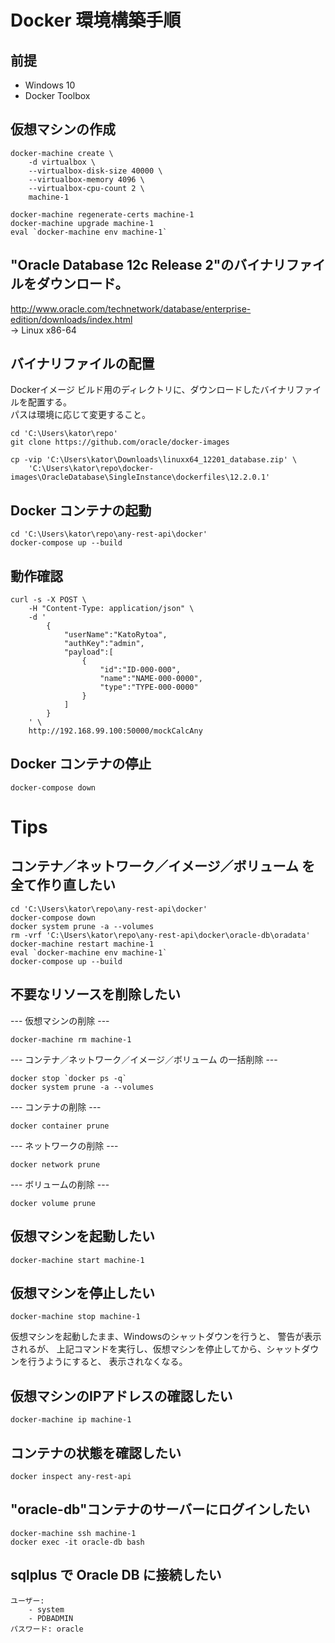 # Docker 環境構築手順
## 前提
* Windows 10
* Docker Toolbox
    
## 仮想マシンの作成
```shell script
docker-machine create \
    -d virtualbox \
    --virtualbox-disk-size 40000 \
    --virtualbox-memory 4096 \
    --virtualbox-cpu-count 2 \
    machine-1
    
docker-machine regenerate-certs machine-1
docker-machine upgrade machine-1
eval `docker-machine env machine-1`
```

## "Oracle Database 12c Release 2"のバイナリファイルをダウンロード。
http://www.oracle.com/technetwork/database/enterprise-edition/downloads/index.html  
-> Linux x86-64

## バイナリファイルの配置
Dockerイメージ ビルド用のディレクトリに、ダウンロードしたバイナリファイルを配置する。  
パスは環境に応じて変更すること。  

```shell script
cd 'C:\Users\kator\repo'
git clone https://github.com/oracle/docker-images

cp -vip 'C:\Users\kator\Downloads\linuxx64_12201_database.zip' \
    'C:\Users\kator\repo\docker-images\OracleDatabase\SingleInstance\dockerfiles\12.2.0.1'
```

## Docker コンテナの起動
```shell script
cd 'C:\Users\kator\repo\any-rest-api\docker'
docker-compose up --build
```
## 動作確認
```shell script
curl -s -X POST \
    -H "Content-Type: application/json" \
    -d '
        {
            "userName":"KatoRytoa",
            "authKey":"admin",
            "payload":[
                {
                    "id":"ID-000-000",
                    "name":"NAME-000-0000",
                    "type":"TYPE-000-0000"
                }
            ]
        }
    ' \
    http://192.168.99.100:50000/mockCalcAny
```

## Docker コンテナの停止
```shell script
docker-compose down
```

# Tips
## コンテナ／ネットワーク／イメージ／ボリューム を全て作り直したい
```shell script
cd 'C:\Users\kator\repo\any-rest-api\docker'
docker-compose down
docker system prune -a --volumes
rm -vrf 'C:\Users\kator\repo\any-rest-api\docker\oracle-db\oradata'
docker-machine restart machine-1
eval `docker-machine env machine-1`
docker-compose up --build
```
  
## 不要なリソースを削除したい
--- 仮想マシンの削除 ---
```shell script
docker-machine rm machine-1
```
--- コンテナ／ネットワーク／イメージ／ボリューム の一括削除 ---
```shell script
docker stop `docker ps -q`
docker system prune -a --volumes
```
--- コンテナの削除 ---
```shell script
docker container prune
```
--- ネットワークの削除 ---
```shell script
docker network prune
```
--- ボリュームの削除 ---
```shell script
docker volume prune
```
  
## 仮想マシンを起動したい
```shell script
docker-machine start machine-1
```

## 仮想マシンを停止したい
```shell script
docker-machine stop machine-1
```
仮想マシンを起動したまま、Windowsのシャットダウンを行うと、 警告が表示されるが、
上記コマンドを実行し、仮想マシンを停止してから、シャットダウンを行うようにすると、 表示されなくなる。

## 仮想マシンのIPアドレスの確認したい
```shell script
docker-machine ip machine-1
```
  
## コンテナの状態を確認したい
```shell script
docker inspect any-rest-api
```
  
## "oracle-db"コンテナのサーバーにログインしたい
```shell script
docker-machine ssh machine-1
docker exec -it oracle-db bash
```
  
## sqlplus で Oracle DB に接続したい
```text
ユーザー:
    - system
    - PDBADMIN
パスワード: oracle
```

